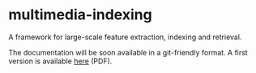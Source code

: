 multimedia-indexing
===================

A framework for large-scale feature extraction, indexing and retrieval. 

The documentation will be soon available in a git-friendly format. 
A first version is available <a href="http://www.socialsensor.eu/datasets/mm-feat-idx-2013/documentation.pdf">here</a> (PDF).

